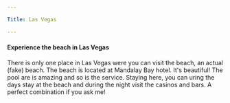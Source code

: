 ```yaml
---

Title: Las Vegas

---
```


<h4> Experience the beach in Las Vegas</h4>

<p>There is only one place in Las Vegas were you can visit the beach, an actual (fake) beach. 
The beach is located at Mandalay Bay hotel. It's beautiful! The pool are is amazing and so is the service. 
Staying here, you can uring the days stay at the beach and during the night visit the casinos and bars. A perfect combination if you ask me!</p>

